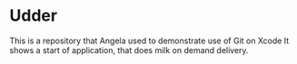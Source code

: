# Udder
This is a repository that Angela used to demonstrate use of Git on Xcode
It shows a start of application, that does milk on demand delivery.
